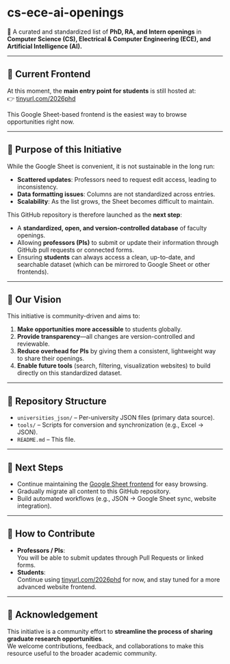 # cs-ece-ai-openings

📌 A curated and standardized list of **PhD, RA, and Intern openings** in  
**Computer Science (CS), Electrical & Computer Engineering (ECE), and Artificial Intelligence (AI).**

---

## 🔗 Current Frontend
At this moment, the **main entry point for students** is still hosted at:  
👉 [tinyurl.com/2026phd](https://tinyurl.com/2026phd)  

This Google Sheet-based frontend is the easiest way to browse opportunities right now.  

---

## 🎯 Purpose of this Initiative
While the Google Sheet is convenient, it is not sustainable in the long run:  
- **Scattered updates**: Professors need to request edit access, leading to inconsistency.  
- **Data formatting issues**: Columns are not standardized across entries.  
- **Scalability**: As the list grows, the Sheet becomes difficult to maintain.  

This GitHub repository is therefore launched as the **next step**:  
- A **standardized, open, and version-controlled database** of faculty openings.  
- Allowing **professors (PIs)** to submit or update their information through GitHub pull requests or connected forms.  
- Ensuring **students** can always access a clean, up-to-date, and searchable dataset (which can be mirrored to Google Sheet or other frontends).  

---

## 🌱 Our Vision
This initiative is community-driven and aims to:  
1. **Make opportunities more accessible** to students globally.  
2. **Provide transparency**—all changes are version-controlled and reviewable.  
3. **Reduce overhead for PIs** by giving them a consistent, lightweight way to share their openings.  
4. **Enable future tools** (search, filtering, visualization websites) to build directly on this standardized dataset.  

---

## 📂 Repository Structure
- `universities_json/` – Per-university JSON files (primary data source).  
- `tools/` – Scripts for conversion and synchronization (e.g., Excel → JSON).  
- `README.md` – This file.  

---

## 🚀 Next Steps
- Continue maintaining the [Google Sheet frontend](https://tinyurl.com/2026phd) for easy browsing.  
- Gradually migrate all content to this GitHub repository.  
- Build automated workflows (e.g., JSON → Google Sheet sync, website integration).  

---

## 🙌 How to Contribute
- **Professors / PIs**:  
  You will be able to submit updates through Pull Requests or linked forms.  
- **Students**:  
  Continue using [tinyurl.com/2026phd](https://tinyurl.com/2026phd) for now, and stay tuned for a more advanced website frontend.  

---

## 📢 Acknowledgement
This initiative is a community effort to **streamline the process of sharing graduate research opportunities**.  
We welcome contributions, feedback, and collaborations to make this resource useful to the broader academic community.
